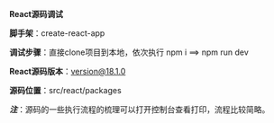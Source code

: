 **React源码调试**

**脚手架**：create-react-app

**调试步骤**：直接clone项目到本地，依次执行 npm i  ==> npm run dev

**React源码版本**：version@18.1.0

**源码位置**：src/react/packages

***注***：源码的一些执行流程的梳理可以打开控制台查看打印，流程比较简略。
